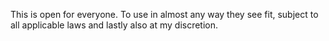 This is open for everyone. To use in almost any way they see fit, subject to all applicable laws and lastly also at my discretion.
